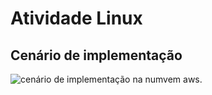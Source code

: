 # Atividade Linux

## Cenário de implementação
<img src="assets/cenário.svg" alt="cenário de implementação na numvem aws.">

